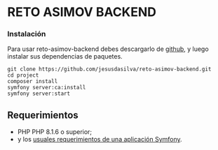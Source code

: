 # RETO ASIMOV BACKEND


### Instalación

Para usar reto-asimov-backend debes descargarlo de [github](https://github.com/jesusdasilva/reto-asimov-backend), y luego instalar sus dependencias de paquetes.

```
git clone https://github.com/jesusdasilva/reto-asimov-backend.git
cd project
composer install
symfony server:ca:install
symfony server:start
```

## Requerimientos

* PHP PHP 8.1.6 o superior;
* y los [usuales requerimientos de una aplicación Symfony](https://symfony.com/doc/current/reference/requirements.html).
